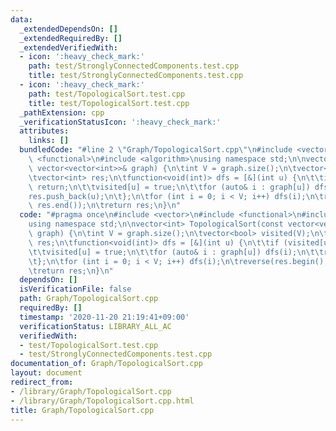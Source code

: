```yaml
---
data:
  _extendedDependsOn: []
  _extendedRequiredBy: []
  _extendedVerifiedWith:
  - icon: ':heavy_check_mark:'
    path: test/StronglyConnectedComponents.test.cpp
    title: test/StronglyConnectedComponents.test.cpp
  - icon: ':heavy_check_mark:'
    path: test/TopologicalSort.test.cpp
    title: test/TopologicalSort.test.cpp
  _pathExtension: cpp
  _verificationStatusIcon: ':heavy_check_mark:'
  attributes:
    links: []
  bundledCode: "#line 2 \"Graph/TopologicalSort.cpp\"\n#include <vector>\n#include\
    \ <functional>\n#include <algorithm>\nusing namespace std;\n\nvector<int> TopologicalSort(const\
    \ vector<vector<int>>& graph) {\n\tint V = graph.size();\n\tvector<bool> visited(V);\n\
    \tvector<int> res;\n\tfunction<void(int)> dfs = [&](int u) {\n\t\tif (visited[u])\
    \ return;\n\t\tvisited[u] = true;\n\t\tfor (auto& i : graph[u]) dfs(i);\n\t\t\
    res.push_back(u);\n\t};\n\tfor (int i = 0; i < V; i++) dfs(i);\n\treverse(res.begin(),\
    \ res.end());\n\treturn res;\n}\n"
  code: "#pragma once\n#include <vector>\n#include <functional>\n#include <algorithm>\n\
    using namespace std;\n\nvector<int> TopologicalSort(const vector<vector<int>>&\
    \ graph) {\n\tint V = graph.size();\n\tvector<bool> visited(V);\n\tvector<int>\
    \ res;\n\tfunction<void(int)> dfs = [&](int u) {\n\t\tif (visited[u]) return;\n\
    \t\tvisited[u] = true;\n\t\tfor (auto& i : graph[u]) dfs(i);\n\t\tres.push_back(u);\n\
    \t};\n\tfor (int i = 0; i < V; i++) dfs(i);\n\treverse(res.begin(), res.end());\n\
    \treturn res;\n}\n"
  dependsOn: []
  isVerificationFile: false
  path: Graph/TopologicalSort.cpp
  requiredBy: []
  timestamp: '2020-11-20 21:19:41+09:00'
  verificationStatus: LIBRARY_ALL_AC
  verifiedWith:
  - test/TopologicalSort.test.cpp
  - test/StronglyConnectedComponents.test.cpp
documentation_of: Graph/TopologicalSort.cpp
layout: document
redirect_from:
- /library/Graph/TopologicalSort.cpp
- /library/Graph/TopologicalSort.cpp.html
title: Graph/TopologicalSort.cpp
---
```

